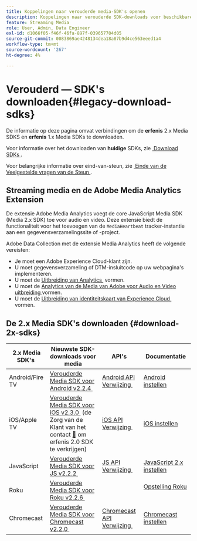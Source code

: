 ```yaml
---
title: Koppelingen naar verouderde media-SDK's openen
description: Koppelingen naar verouderde SDK-downloads voor beschikbare platforms, zoals Android, iOS, JavaScript, Chromecast en Roku.
feature: Streaming Media
role: User, Admin, Data Engineer
exl-id: d1066f05-f46f-46fa-897f-039657704d05
source-git-commit: 0083869ae4248134dea18a87b9d4ce563eeed1a4
workflow-type: tm+mt
source-wordcount: '267'
ht-degree: 4%

---
```


# Verouderd — SDK&#39;s downloaden{#legacy-download-sdks}

De informatie op deze pagina omvat verbindingen om de **erfenis** 2.x Media SDKS en **erfenis** 1.x Media SDKs te downloaden.

Voor informatie over het downloaden van **huidige** SDKs, zie [&#x200B; Download SDKs &#x200B;](/help/getting-started/download-sdks.md).

Voor belangrijke informatie over eind-van-steun, zie [&#x200B; Einde van de Veelgestelde vragen van de Steun &#x200B;](/help/additional-resources/end-of-support-faqs.md).

## Streaming media en de Adobe Media Analytics Extension

De extensie Adobe Media Analytics voegt de core JavaScript Media SDK (Media 2.x SDK) toe voor audio en video. Deze extensie biedt de functionaliteit voor het toevoegen van de `MediaHeartbeat` tracker-instantie aan een gegevensverzamelingssite of -project.

Adobe Data Collection met de extensie Media Analytics heeft de volgende vereisten:
* Je moet een Adobe Experience Cloud-klant zijn.
* U moet gegevensverzameling of DTM-insluitcode op uw webpagina&#39;s implementeren.
* U moet de [&#x200B; Uitbreiding van Analytics &#x200B;](https://experienceleague.adobe.com/docs/experience-platform/tags/extensions/adobe/analytics/overview.html?lang=nl-NL) vormen.
* U moet de [&#x200B; Analytics van de Media van Adobe voor Audio en Video uitbreiding &#x200B;](https://experienceleague.adobe.com/docs/experience-platform/tags/extensions/client/media-analytics/overview.html?lang=nl-NL) vormen.
* U moet de [&#x200B; Uitbreiding van identiteitskaart van Experience Cloud &#x200B;](https://experienceleague.adobe.com/docs/experience-platform/tags/extensions/adobe/id-service/overview.html?lang=nl-NL) vormen.

## De 2.x Media SDK&#39;s downloaden {#download-2x-sdks}

| 2.x Media SDK&#39;s  | Nieuwste SDK-downloads voor media |  API&#39;s   |  Documentatie  |
| --- | --- | --- | --- |
| Android/Fire TV | [&#x200B; Verouderde Media SDK voor Android v2.2.4 &#x200B;](https://github.com/Adobe-Marketing-Cloud/media-sdks/releases/tag/android-v2.2.4) | [&#x200B; Android API Verwijzing &#x200B;](https://adobe-marketing-cloud.github.io/media-sdks/reference/android/) | [Android instellen](/help/legacy/media-sdk/setup/set-up-android.md) |
| iOS/Apple TV | [&#x200B; Verouderde Media SDK voor iOS v2.3.0 &#x200B;](https://github.com/Adobe-Marketing-Cloud/media-sdks/releases/tag/ios-v2.3.0) (de Zorg van de Klant van het contact [&#128279;](https://helpx.adobe.com/nl/marketing-cloud/contact-support.html) om erfenis 2.0 SDK te verkrijgen) | [&#x200B; iOS API Verwijzing &#x200B;](https://adobe-marketing-cloud.github.io/media-sdks/reference/ios/) | [iOS instellen](/help/legacy/media-sdk/setup/set-up-ios.md) |
| JavaScript | [&#x200B; Verouderde Media SDK voor JS v2.2.2 &#x200B;](https://github.com/Adobe-Marketing-Cloud/media-sdks/releases/tag/js-v2.2.2) | [&#x200B; JS API Verwijzing &#x200B;](https://adobe-marketing-cloud.github.io/media-sdks/reference/javascript/) | [JavaScript 2.x instellen](/help/legacy/media-sdk/setup/setup-javascript/set-up-js-2.md) |
| Roku | [&#x200B; Verouderde Media SDK voor Roku v2.2.6 &#x200B;](https://github.com/Adobe-Marketing-Cloud/media-sdks/releases/tag/roku-v2.2.6) | | [&#x200B; Opstelling Roku &#x200B;](/help/implementation/media-sdk/setup/set-up-roku.md) |
| Chromecast | [&#x200B; Verouderde Media SDK voor Chromecast v2.2.0 &#x200B;](https://github.com/Adobe-Marketing-Cloud/media-sdks/releases/tag/chromecast-v2.2.0) | [&#x200B; Chromecast API Verwijzing &#x200B;](https://adobe-marketing-cloud.github.io/media-sdks/reference/chromecast/) | [Chromecast instellen](/help/implementation/media-sdk/setup/set-up-chromecast.md) |
